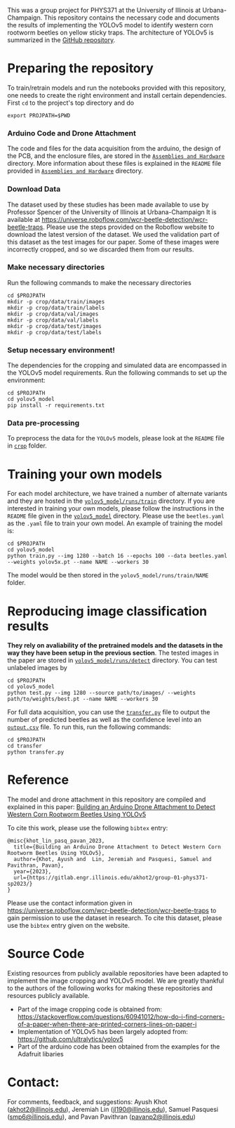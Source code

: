 This was a group project for PHYS371 at the University of Illinois at Urbana-Champaign. This repository contains the necessary code and documents the results of implementing the YOLOv5 model to identify western corn rootworm beetles on yellow sticky traps. The architecture of YOLOv5 is summarized in the [GitHub repository](https://github.com/ultralytics/yolov5).

# Preparing the repository
To train/retrain models and run the notebooks provided with this repository, one needs to create the right environment and install certain dependencies. First `cd` to the project's top directory and do

`export PROJPATH=$PWD`

### Arduino Code and Drone Attachment

The code and files for the data acquisition from the arduino, the design of the PCB, and the enclosure files, are stored in the [`Assemblies and Hardware`](https://gitlab.engr.illinois.edu/akhot2/group-01-phys371-sp2023/-/tree/main/Assemblies%20and%20Hardware) directory. More information about these files is explained in the `README` file provided in [`Assemblies and Hardware`](https://gitlab.engr.illinois.edu/akhot2/group-01-phys371-sp2023/-/tree/main/Assemblies%20and%20Hardware) directory.

### Download Data
The dataset used by these studies has been made available to use by Professor Spencer of the University of Illinois at Urbana-Champaign It is available at https://universe.roboflow.com/wcr-beetle-detection/wcr-beetle-traps. Please use the steps provided on the Roboflow website to download the latest version of the dataset. We used the validation part of this dataset as the test images for our paper. Some of these images were incorrectly cropped, and so we discarded them from our results.

### Make necessary directories
Run the following commands to make the necessary directories
```
cd $PROJPATH
mkdir -p crop/data/train/images
mkdir -p crop/data/train/labels
mkdir -p crop/data/val/images
mkdir -p crop/data/val/labels
mkdir -p crop/data/test/images
mkdir -p crop/data/test/labels
```

### Setup necessary environment! 
The dependencies for the cropping and simulated data are encompassed in the YOLOv5 model requirements. Run the following commands to set up the environment:
```
cd $PROJPATH
cd yolov5_model
pip install -r requirements.txt
```

### Data pre-processing
To preprocess the data for the `YOLOv5` models, please look at the `README` file in [`crop`](https://gitlab.engr.illinois.edu/akhot2/group-01-phys371-sp2023/-/tree/main/crop) folder. 

# Training your own models
For each model architecture, we have trained a number of alternate variants and they are hosted in the [`yolov5_model/runs/train`](https://gitlab.engr.illinois.edu/akhot2/group-01-phys371-sp2023/-/tree/main/yolov5_model/runs/train) directory. If you are interested in training your own models, please follow the instructions in the `README` file given in the [`yolov5_model`](https://gitlab.engr.illinois.edu/akhot2/group-01-phys371-sp2023/-/tree/main/yolov5_model) directory. Please use the `beetles.yaml` as the `.yaml` file to train your own model. An example of training the model is:
```
cd $PROJPATH
cd yolov5_model
python train.py --img 1280 --batch 16 --epochs 100 --data beetles.yaml --weights yolov5x.pt --name NAME --workers 30
```
The model would be then stored in the `yolov5_model/runs/train/NAME` folder.

# Reproducing image classification results
**They rely on avaliability of the pretrained models and the datasets in the way they have been setup in the previous section**. The tested images in the paper are stored in [`yolov5_model/runs/detect`](https://gitlab.engr.illinois.edu/akhot2/group-01-phys371-sp2023/-/tree/main/yolov5_model/runs/detect) directory. You can test unlabeled images by
```
cd $PROJPATH
cd yolov5_model
python test.py --img 1280 --source path/to/images/ --weights path/to/weights/best.pt --name NAME --workers 30
```
For full data acquisition, you can use the [`transfer.py`](https://gitlab.engr.illinois.edu/akhot2/group-01-phys371-sp2023/-/blob/main/transfer/transfer.py) file to output the number of predicted beetles as well as the confidence level into an [`output.csv`](https://gitlab.engr.illinois.edu/akhot2/group-01-phys371-sp2023/-/blob/main/transfer/output.csv) file. To run this, run the following commands:
```
cd $PROJPATH
cd transfer
python transfer.py
```
# Reference
The model and drone attachment in this repository are compiled and explained in this paper: [Building an Arduino Drone Attachment to Detect Western Corn Rootworm Beetles Using YOLOv5](https://drive.google.com/file/d/167-oGDc3cTERrExamo15tIQeFQ6fNDwl/view?usp=sharing)

To cite this work, please use the following `bibtex` entry:
```
@misc{khot_lin_pasq_pavan_2023,
  title={Building an Arduino Drone Attachment to Detect Western Corn Rootworm Beetles Using YOLOv5},
  author={Khot, Ayush and  Lin, Jeremiah and Pasquesi, Samuel and Pavithran, Pavan},
  year={2023},
  url={https://gitlab.engr.illinois.edu/akhot2/group-01-phys371-sp2023/}
}
```

Please use the contact information given in  https://universe.roboflow.com/wcr-beetle-detection/wcr-beetle-traps to gain permission to use the dataset in research. To cite this dataset, please use the `bibtex` entry given on the website.


# Source Code
Existing resources from publicly available repositories have been adapted to implement the image cropping and YOLOv5 model. We are greatly thankful to the authors of the following works for making these repositories and resources publicly available. 

- Part of the image cropping code is obtained from: https://stackoverflow.com/questions/60941012/how-do-i-find-corners-of-a-paper-when-there-are-printed-corners-lines-on-paper-i
- Implementation of YOLOv5 has been largely adopted from: https://github.com/ultralytics/yolov5
- Part of the arduino code has been obtained from the examples for the Adafruit libaries

# Contact:
For comments, feedback, and suggestions: Ayush Khot (akhot2@illinois.edu), Jeremiah Lin (jl190@illinois.edu), Samuel Pasquesi (smp6@illinois.edu), and Pavan Pavithran (pavanp2@illinois.edu)
